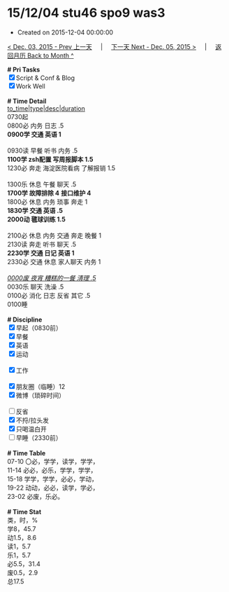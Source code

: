 # 15/12/04 stu46 spo9 was3

- Created on 2015-12-04 00:00:00

[< Dec. 03, 2015 - Prev 上一天](/_archived/lifelogs/2015/12/d03.md) &nbsp; &nbsp; | &nbsp; &nbsp; [下一天 Next - Dec. 05, 2015 >](/_archived/lifelogs/2015/12/d05.md) &nbsp; &nbsp; |  &nbsp; &nbsp; [返回月历 Back to Month ^](/_archived/lifelogs/2015/12/index.md)
<br/><div><b># Pri Tasks</b></div><div><input checked="true" type="checkbox"/>Script &amp; Conf &amp; Blog</div><div><input checked="true" type="checkbox"/>Work Well</div><div><br/></div><div><b># Time Detail</b></div><div><u>to_time|type|desc|duration</u></div><div>0730起</div><div>0800必 内务 日志 .5</div><div><b>0900学 交通 英语 1</b></div><div><br/></div><div>0930读 早餐 听书 内务 .5</div><div><b>1100学 zsh配置 写周报脚本 1.5</b></div><div>1230必 奔走 海淀医院看病 了解报销 1.5</div><div><br/></div><div>1300乐 休息 午餐 聊天 .5</div><div><b>1700学 故障排除 4</b> <b>接口</b><b>维护 4</b></div><div>1800必 休息 内务 琐事 奔走 1</div><div><b>1830学 交通 英语 .5</b></div><div><b>2000动 毽球训练 1.5</b></div><div><br/></div><div>2100必 休息 内务 交通 奔走 晚餐 1</div><div>2130读 奔走 听书 聊天 .5</div><div><b>2230学 交通 日记 英语 1</b></div><div>2330必 交通 休息 家人聊天 内务 1</div><div><br/></div><div><u><i>0000废 夜宵 糟糕的一餐 清理 .5</i></u></div><div>0030乐 聊天 洗澡 .5</div><div>0100必 消化 日志 反省 其它 .5</div><div>0100睡</div><div><br/></div><div><b># Discipline</b></div><div><input checked="true" type="checkbox"/>早起（0830前）</div><div><input checked="true" type="checkbox"/>早餐</div><div><input checked="true" type="checkbox"/>英语</div><div><input checked="true" type="checkbox"/>运动</div><div><br/></div><div><input checked="true" type="checkbox"/>工作</div><div><br/></div><div><input checked="true" type="checkbox"/>朋友圈（临睡）12</div><div><input checked="true" type="checkbox"/>微博（琐碎时间）</div><div><br/></div><div><input type="checkbox"/>反省</div><div><input checked="true" type="checkbox"/>不捋/拉头发</div><div><input checked="true" type="checkbox"/>只喝温白开</div><div><input type="checkbox"/>早睡（2330前）</div><div><br/></div><div><b># Time Table</b></div><div>07-10 〇必，学学，读学，学学，</div><div>11-14 必必，必乐，学学，学学，</div><div>15-18 学学，学学，必必，学动，</div><div>19-22 动动，必必，读学，学必，</div><div>23-02 必废，乐必。</div><div><br/></div><div><b># Time Stat</b></div><div>类，时，%</div><div>学8，45.7</div><div>动1.5，8.6</div><div>读1，5.7</div><div>乐1，5.7</div><div>必5.5，31.4</div><div>废0.5，2.9</div><div>总17.5</div>
